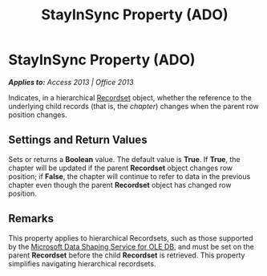 ﻿---
title: StayInSync Property (ADO)
TOCTitle: StayInSync Property (ADO)
ms:assetid: 02c95c10-4032-14e1-e506-f334a8787142
ms:mtpsurl: https://msdn.microsoft.com/en-us/library/JJ248792(v=office.15)
ms:contentKeyID: 48542966
ms.date: 09/18/2015
mtps_version: v=office.15
---

# StayInSync Property (ADO)


_**Applies to:** Access 2013 | Office 2013_

Indicates, in a hierarchical [Recordset](recordset-object-ado.md) object, whether the reference to the underlying child records (that is, the *chapter*) changes when the parent row position changes.

## Settings and Return Values

Sets or returns a **Boolean** value. The default value is **True**. If **True**, the chapter will be updated if the parent **Recordset** object changes row position; if **False**, the chapter will continue to refer to data in the previous chapter even though the parent **Recordset** object has changed row position.

## Remarks

This property applies to hierarchical Recordsets, such as those supported by the [Microsoft Data Shaping Service for OLE DB](microsoft-data-shaping-service-for-ole-db-ado-service-provider.md), and must be set on the parent **Recordset** before the child **Recordset** is retrieved. This property simplifies navigating hierarchical recordsets.

